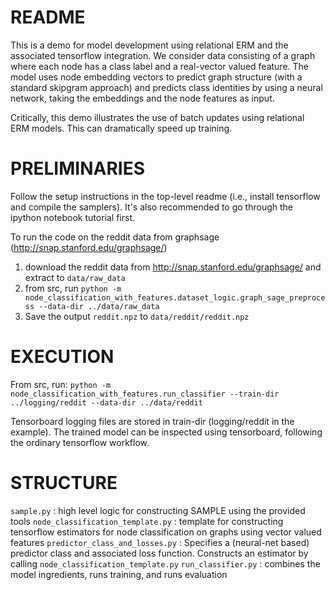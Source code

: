 # README #
 
This is a demo for model development using relational ERM and the associated tensorflow integration. 
We consider data consisting of a graph where each node has a class label and a real-vector valued feature.
The model uses node embedding vectors to predict graph structure (with a standard skipgram approach) and 
predicts class identities by using a neural network, taking the embeddings and the node features as input.

Critically, this demo illustrates the use of batch updates using relational ERM models. This can dramatically speed up training.

# PRELIMINARIES #

Follow the setup instructions in the top-level readme (i.e., install tensorflow and compile the samplers). 
It's also recommended to go through the ipython notebook tutorial first.

To run the code on the reddit data from graphsage (http://snap.stanford.edu/graphsage/)
1. download the reddit data from http://snap.stanford.edu/graphsage/ and extract to `data/raw_data`
2. from src, run `python -m node_classification_with_features.dataset_logic.graph_sage_preprocess --data-dir ../data/raw_data`
3. Save the output `reddit.npz` to `data/reddit/reddit.npz` 

# EXECUTION #

From src, run:
`python -m node_classification_with_features.run_classifier --train-dir ../logging/reddit --data-dir ../data/reddit`

Tensorboard logging files are stored in train-dir (logging/reddit in the example). The trained model can be inspected using tensorboard, following the ordinary tensorflow workflow.

# STRUCTURE #

`sample.py` : high level logic for constructing SAMPLE using the provided tools
`node_classification_template.py` : template for constructing tensorflow estimators for node classification on graphs using vector valued features
`predictor_class_and_losses.py` : Specifies a (neural-net based) predictor class and associated loss function. Constructs an estimator by calling `node_classification_template.py`
`run_classifier.py` : combines the model ingredients, runs training, and runs evaluation


